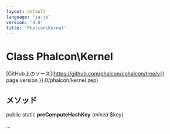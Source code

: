 ```yaml
---
layout: default
language: 'ja-jp'
version: '4.0'
title: 'Phalcon\Kernel'
---
```

# Class **Phalcon\Kernel**

[GitHub上のソース](https://github.com/phalcon/cphalcon/tree/v{{ page.version }}.0/phalcon/kernel.zep)

## メソッド

public static **preComputeHashKey** (*mixed* $key)

...
